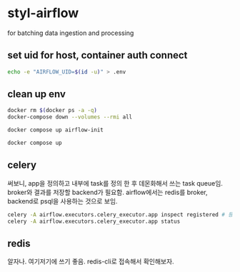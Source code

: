 # styl-airflow

for batching data ingestion and processing

## set uid for host, container auth connect

```bash
echo -e "AIRFLOW_UID=$(id -u)" > .env
```

## clean up env

```bash
docker rm $(docker ps -a -q)
docker-compose down --volumes --rmi all

docker compose up airflow-init

docker compose up
```

## celery

써보니, app을 정의하고 내부에 task를 정의 한 후 데몬화해서 쓰는 task queue임.
broker와 결과를 저장할 backend가 필요함. airflow에서는 redis를 broker, backend로 psql을 사용하는 것으로 보임.

```bash
celery -A airflow.executors.celery_executor.app inspect registered # 등록된(registered) 작업(task) 리스트가 출력
celery -A airflow.executors.celery_executor.app status
```

## redis

알자나. 여기저기에 쓰기 좋음. redis-cli로 접속해서 확인해보자.
